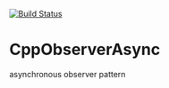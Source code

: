 [![Build Status](https://travis-ci.org/alext234/CppObserverAsync.svg?branch=master)](https://travis-ci.org/alext234/CppObserverAsync)

# CppObserverAsync
asynchronous observer pattern
